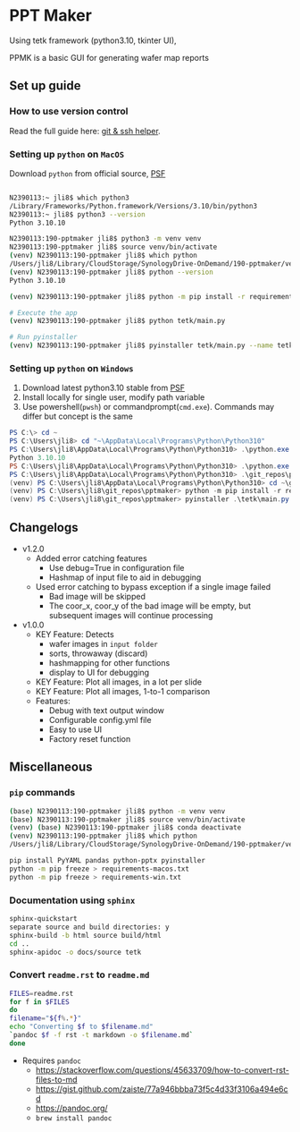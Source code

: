 # PPT Maker

Using tetk framework (python3.10, tkinter UI),

PPMK is a basic GUI for generating wafer map reports

## Set up guide

### How to use version control

Read the full guide here: [git & ssh helper](https://github.com/jakelime/guide-git-ssh/).

### Setting up `python` on `MacOS`

Download `python` from official source,
[PSF](https://www.python.org/downloads/macos/)

```bash

N2390113:~ jli8$ which python3
/Library/Frameworks/Python.framework/Versions/3.10/bin/python3
N2390113:~ jli8$ python3 --version
Python 3.10.10

N2390113:190-pptmaker jli8$ python3 -m venv venv
N2390113:190-pptmaker jli8$ source venv/bin/activate
(venv) N2390113:190-pptmaker jli8$ which python
/Users/jli8/Library/CloudStorage/SynologyDrive-OnDemand/190-pptmaker/venv/bin/python
(venv) N2390113:190-pptmaker jli8$ python --version
Python 3.10.10

(venv) N2390113:190-pptmaker jli8$ python -m pip install -r requirements-macos.txt

# Execute the app
(venv) N2390113:190-pptmaker jli8$ python tetk/main.py

# Run pyinstaller
(venv) N2390113:190-pptmaker jli8$ pyinstaller tetk/main.py --name tetk --add-data=tetk/bundles/*:bundles/ --windowed --icon=icon.png

```

### Setting up `python` on `Windows`

1.  Download latest python3.10 stable from [PSF](https://www.python.org/downloads/)
2.  Install locally for single user, modify path variable
3.  Use powershell(`pwsh`) or commandprompt(`cmd.exe`). Commands may differ but concept is the same

```powershell
PS C:\> cd ~
PS C:\Users\jli8> cd "~\AppData\Local\Programs\Python\Python310"
PS C:\Users\jli8\AppData\Local\Programs\Python\Python310> .\python.exe --version
Python 3.10.10
PS C:\Users\jli8\AppData\Local\Programs\Python\Python310> .\python.exe -m venv ~\git_repos\pptmaker\venv
PS C:\Users\jli8\AppData\Local\Programs\Python\Python310> .\git_repos\pptmaker\venv\Scripts\activate
(venv) PS C:\Users\jli8\AppData\Local\Programs\Python\Python310> cd ~\git_repos\pptmaker\
(venv) PS C:\Users\jli8\git_repos\pptmaker> python -m pip install -r requirements-win.txt
(venv) PS C:\Users\jli8\git_repos\pptmaker> pyinstaller .\tetk\main.py --name tetk --add-data "tetk/bundles/*;bundles/" --windowed --icon="tetk/bundles/icon.ico" --noconfirm
```

## Changelogs

- v1.2.0
  - Added error catching features
    - Use debug=True in configuration file
    - Hashmap of input file to aid in debugging
  - Used error catching to bypass exception if a single image failed
    - Bad image will be skipped
    - The coor_x, coor_y of the bad image will be empty, but
      subsequent images will continue processing
- v1.0.0
  - KEY Feature: Detects
    - wafer images in `input folder`
    - sorts, throwaway (discard)
    - hashmapping for other functions
    - display to UI for debugging
  - KEY Feature: Plot all images, in a lot per slide
  - KEY Feature: Plot all images, 1-to-1 comparison
  - Features:
    - Debug with text output window
    - Configurable config.yml file
    - Easy to use UI
    - Factory reset function

## Miscellaneous

### `pip` commands

```bash
(base) N2390113:190-pptmaker jli8$ python -m venv venv
(base) N2390113:190-pptmaker jli8$ source venv/bin/activate
(venv) (base) N2390113:190-pptmaker jli8$ conda deactivate
(venv) N2390113:190-pptmaker jli8$ which python
/Users/jli8/Library/CloudStorage/SynologyDrive-OnDemand/190-pptmaker/venv/bin/python

pip install PyYAML pandas python-pptx pyinstaller
python -m pip freeze > requirements-macos.txt
python -m pip freeze > requirements-win.txt
```

### Documentation using `sphinx`

```bash
sphinx-quickstart
separate source and build directories: y
sphinx-build -b html source build/html
cd ..
sphinx-apidoc -o docs/source tetk
```

### Convert `readme.rst` to `readme.md`

```bash
FILES=readme.rst
for f in $FILES
do
filename="${f%.*}"
echo "Converting $f to $filename.md"
`pandoc $f -f rst -t markdown -o $filename.md`
done
```

- Requires `pandoc`
  - <https://stackoverflow.com/questions/45633709/how-to-convert-rst-files-to-md>
  - <https://gist.github.com/zaiste/77a946bbba73f5c4d33f3106a494e6cd>
  - <https://pandoc.org/>
  - `brew install pandoc`
